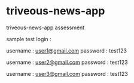 # triveous-news-app
triveous-news-app assessment


sample test login :

username : user1@gmail.com
password : test123

username : user2@gmail.com
password : test123

username : user3@gmail.com
password : test123
